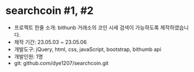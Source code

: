 # searchcoin #1, #2
- 프로젝트 한줄 소개: bithunb 거래소의 코인 시세 검색이 가능하도록 제작하였습니다.
- 제작 기간: 23.05.03 ~ 23.05.06 <br>
- 개발도구: jQuery, html, css, javaScript, bootstrap, bithumb api 
- 개발인원: 1명
- git: github.com/dye1207/searchcoin.git
